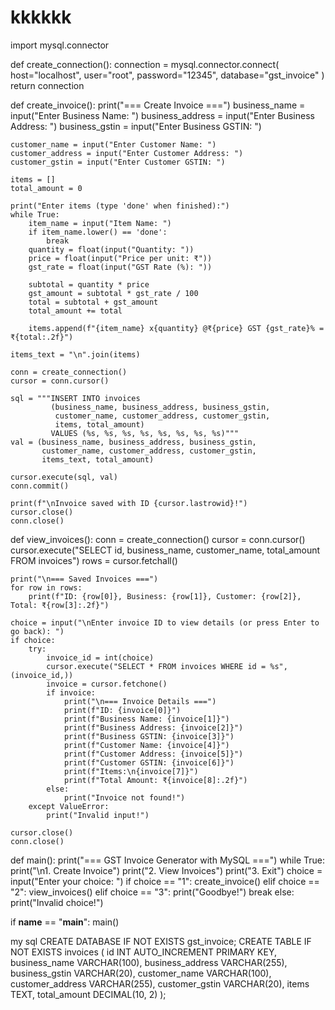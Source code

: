 # kkkkkk
import mysql.connector

def create_connection():
    connection = mysql.connector.connect(
        host="localhost",
        user="root",
        password="12345",
        database="gst_invoice"
    )
    return connection

def create_invoice():
    print("=== Create Invoice ===")
    business_name = input("Enter Business Name: ")
    business_address = input("Enter Business Address: ")
    business_gstin = input("Enter Business GSTIN: ")

    customer_name = input("Enter Customer Name: ")
    customer_address = input("Enter Customer Address: ")
    customer_gstin = input("Enter Customer GSTIN: ")

    items = []
    total_amount = 0

    print("Enter items (type 'done' when finished):")
    while True:
        item_name = input("Item Name: ")
        if item_name.lower() == 'done':
            break
        quantity = float(input("Quantity: "))
        price = float(input("Price per unit: ₹"))
        gst_rate = float(input("GST Rate (%): "))
        
        subtotal = quantity * price
        gst_amount = subtotal * gst_rate / 100
        total = subtotal + gst_amount
        total_amount += total
        
        items.append(f"{item_name} x{quantity} @₹{price} GST {gst_rate}% = ₹{total:.2f}")

    items_text = "\n".join(items)

    conn = create_connection()
    cursor = conn.cursor()

    sql = """INSERT INTO invoices
             (business_name, business_address, business_gstin,
              customer_name, customer_address, customer_gstin,
              items, total_amount)
             VALUES (%s, %s, %s, %s, %s, %s, %s, %s)"""
    val = (business_name, business_address, business_gstin,
           customer_name, customer_address, customer_gstin,
           items_text, total_amount)

    cursor.execute(sql, val)
    conn.commit()

    print(f"\nInvoice saved with ID {cursor.lastrowid}!")
    cursor.close()
    conn.close()

def view_invoices():
    conn = create_connection()
    cursor = conn.cursor()
    cursor.execute("SELECT id, business_name, customer_name, total_amount FROM invoices")
    rows = cursor.fetchall()

    print("\n=== Saved Invoices ===")
    for row in rows:
        print(f"ID: {row[0]}, Business: {row[1]}, Customer: {row[2]}, Total: ₹{row[3]:.2f}")
    
    choice = input("\nEnter invoice ID to view details (or press Enter to go back): ")
    if choice:
        try:
            invoice_id = int(choice)
            cursor.execute("SELECT * FROM invoices WHERE id = %s", (invoice_id,))
            invoice = cursor.fetchone()
            if invoice:
                print("\n=== Invoice Details ===")
                print(f"ID: {invoice[0]}")
                print(f"Business Name: {invoice[1]}")
                print(f"Business Address: {invoice[2]}")
                print(f"Business GSTIN: {invoice[3]}")
                print(f"Customer Name: {invoice[4]}")
                print(f"Customer Address: {invoice[5]}")
                print(f"Customer GSTIN: {invoice[6]}")
                print(f"Items:\n{invoice[7]}")
                print(f"Total Amount: ₹{invoice[8]:.2f}")
            else:
                print("Invoice not found!")
        except ValueError:
            print("Invalid input!")
    
    cursor.close()
    conn.close()

def main():
    print("=== GST Invoice Generator with MySQL ===")
    while True:
        print("\n1. Create Invoice")
        print("2. View Invoices")
        print("3. Exit")
        choice = input("Enter your choice: ")
        if choice == "1":
            create_invoice()
        elif choice == "2":
            view_invoices()
        elif choice == "3":
            print("Goodbye!")
            break
        else:
            print("Invalid choice!")

if __name__ == "__main__":
    main()
    







my sql 
CREATE DATABASE IF NOT EXISTS gst_invoice;
 CREATE TABLE IF NOT EXISTS invoices (
     id INT AUTO_INCREMENT PRIMARY KEY,
     business_name VARCHAR(100),
     business_address VARCHAR(255),
     business_gstin VARCHAR(20),
     customer_name VARCHAR(100),
     customer_address VARCHAR(255),
     customer_gstin VARCHAR(20),
     items TEXT,
     total_amount DECIMAL(10, 2)
    );


    
